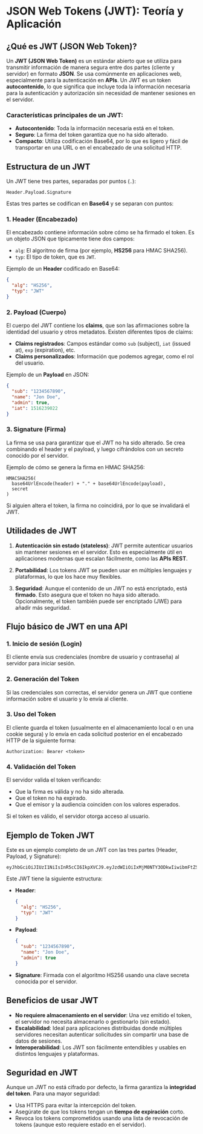 
# JSON Web Tokens (JWT): Teoría y Aplicación

## ¿Qué es JWT (JSON Web Token)?

Un **JWT (JSON Web Token)** es un estándar abierto que se utiliza para transmitir información de manera segura entre dos partes (cliente y servidor) en formato **JSON**. Se usa comúnmente en aplicaciones web, especialmente para la autenticación en **APIs**. Un JWT es un token **autocontenido**, lo que significa que incluye toda la información necesaria para la autenticación y autorización sin necesidad de mantener sesiones en el servidor.

### Características principales de un JWT:
- **Autocontenido**: Toda la información necesaria está en el token.
- **Seguro**: La firma del token garantiza que no ha sido alterado.
- **Compacto**: Utiliza codificación Base64, por lo que es ligero y fácil de transportar en una URL o en el encabezado de una solicitud HTTP.

## Estructura de un JWT

Un JWT tiene tres partes, separadas por puntos (`.`):

```
Header.Payload.Signature
```

Estas tres partes se codifican en **Base64** y se separan con puntos:

### 1. **Header** (Encabezado)

El encabezado contiene información sobre cómo se ha firmado el token. Es un objeto JSON que típicamente tiene dos campos:
- `alg`: El algoritmo de firma (por ejemplo, **HS256** para HMAC SHA256).
- `typ`: El tipo de token, que es `JWT`.

Ejemplo de un **Header** codificado en Base64:

```json
{
  "alg": "HS256",
  "typ": "JWT"
}
```

### 2. **Payload** (Cuerpo)

El cuerpo del JWT contiene los **claims**, que son las afirmaciones sobre la identidad del usuario y otros metadatos. Existen diferentes tipos de claims:
- **Claims registrados**: Campos estándar como `sub` (subject), `iat` (issued at), `exp` (expiration), etc.
- **Claims personalizados**: Información que podemos agregar, como el rol del usuario.

Ejemplo de un **Payload** en JSON:

```json
{
  "sub": "1234567890",
  "name": "Jon Doe",
  "admin": true,
  "iat": 1516239022
}
```

### 3. **Signature** (Firma)

La firma se usa para garantizar que el JWT no ha sido alterado. Se crea combinando el header y el payload, y luego cifrándolos con un secreto conocido por el servidor.

Ejemplo de cómo se genera la firma en HMAC SHA256:

```
HMACSHA256(
  base64UrlEncode(header) + "." + base64UrlEncode(payload),
  secret
)
```

Si alguien altera el token, la firma no coincidirá, por lo que se invalidará el JWT.

## Utilidades de JWT

1. **Autenticación sin estado (stateless)**: JWT permite autenticar usuarios sin mantener sesiones en el servidor. Esto es especialmente útil en aplicaciones modernas que escalan fácilmente, como las **APIs REST**.
   
2. **Portabilidad**: Los tokens JWT se pueden usar en múltiples lenguajes y plataformas, lo que los hace muy flexibles.

3. **Seguridad**: Aunque el contenido de un JWT no está encriptado, está **firmado**. Esto asegura que el token no haya sido alterado. Opcionalmente, el token también puede ser encriptado (JWE) para añadir más seguridad.

## Flujo básico de JWT en una API

### 1. **Inicio de sesión (Login)**

El cliente envía sus credenciales (nombre de usuario y contraseña) al servidor para iniciar sesión.

### 2. **Generación del Token**

Si las credenciales son correctas, el servidor genera un JWT que contiene información sobre el usuario y lo envía al cliente.

### 3. **Uso del Token**

El cliente guarda el token (usualmente en el almacenamiento local o en una cookie segura) y lo envía en cada solicitud posterior en el encabezado HTTP de la siguiente forma:

```
Authorization: Bearer <token>
```

### 4. **Validación del Token**

El servidor valida el token verificando:
- Que la firma es válida y no ha sido alterada.
- Que el token no ha expirado.
- Que el emisor y la audiencia coinciden con los valores esperados.

Si el token es válido, el servidor otorga acceso al usuario.

## Ejemplo de Token JWT

Este es un ejemplo completo de un JWT con las tres partes (Header, Payload, y Signature):

```
eyJhbGciOiJIUzI1NiIsInR5cCI6IkpXVCJ9.eyJzdWIiOiIxMjM0NTY3ODkwIiwibmFtZSI6IkpvbiBEb2UiLCJhZG1pbiI6dHJ1ZX0.SflKxwRJSMeKKF2QT4fwpMeJf36POk6yJV_adQssw5c
```

Este JWT tiene la siguiente estructura:

- **Header**: 
   ```json
   {
     "alg": "HS256",
     "typ": "JWT"
   }
   ```

- **Payload**:
   ```json
   {
     "sub": "1234567890",
     "name": "Jon Doe",
     "admin": true
   }
   ```

- **Signature**: Firmada con el algoritmo HS256 usando una clave secreta conocida por el servidor.

## Beneficios de usar JWT

- **No requiere almacenamiento en el servidor**: Una vez emitido el token, el servidor no necesita almacenarlo o gestionarlo (sin estado).
- **Escalabilidad**: Ideal para aplicaciones distribuidas donde múltiples servidores necesitan autenticar solicitudes sin compartir una base de datos de sesiones.
- **Interoperabilidad**: Los JWT son fácilmente entendibles y usables en distintos lenguajes y plataformas.

## Seguridad en JWT

Aunque un JWT no está cifrado por defecto, la firma garantiza la **integridad del token**. Para una mayor seguridad:
- Usa HTTPS para evitar la intercepción del token.
- Asegúrate de que los tokens tengan un **tiempo de expiración** corto.
- Revoca los tokens comprometidos usando una lista de revocación de tokens (aunque esto requiere estado en el servidor).

